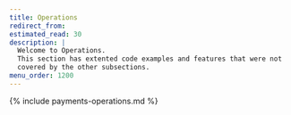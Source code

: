 ```yaml
---
title: Operations
redirect_from:
estimated_read: 30
description: |
  Welcome to Operations.
  This section has extented code examples and features that were not
  covered by the other subsections.
menu_order: 1200
---
```


{% include payments-operations.md %}